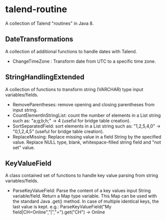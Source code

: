 # talend-routine
A collection of Talend "routines" in Java 8.

## DateTransformations
A collection of additional functions to handle dates with Talend.

* ChangeTimeZone : Transform date from UTC to a specific time zone.

## StringHandlingExtended
A collection of functions to transform string (VARCHAR) type input variables/fields.

* RemoveParentheses: remove opening and closing parentheses from input string.
* CountElementInStringList: count the number of elements in a List string such as: "a;g;b;h;" -> 4 (useful for bridge table creation).
* SortSeparatedField: sort elements in a List string such as: "1,2,5,4,0" -> "0,1,2,4,5" (useful for bridge table creation).
* ReplaceMissing: Replace missing value in a field String by the specified value. Replace NULL type, blank, whitespace-filled string field and "not set" value.

## KeyValueField
A class contained set of functions to handle key value parsing from string variables/fields.

* ParseKeyValueField: Parse the content of a key values input String variable/field. Return a Map type variable. This Map can be used with the standard Java .get() method. In case of multiple identical keys, the last value is kept. e.g.: ParseKeyValueField("My field|CH=Online","|","=").get("CH") -> Online
